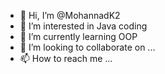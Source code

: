 - 👋 Hi, I’m @MohannadK2
- 👀 I’m interested in Java coding 
- 🌱 I’m currently learning OOP
- 💞️ I’m looking to collaborate on ...
- 📫 How to reach me ...

<!---
MohannadK2/MohannadK2 is a ✨ special ✨ repository because its `README.md` (this file) appears on your GitHub profile.
You can click the Preview link to take a look at your changes.
--->
